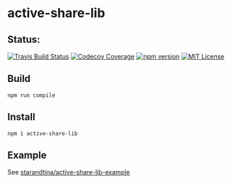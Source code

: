 # active-share-lib

## Status:
[![Travis Build Status](https://img.shields.io/travis/starandtina/active-share-lib.svg?style=flat-square)](https://travis-ci.org/starandtina/active-share-lib)
[![Codecov Coverage](https://img.shields.io/codecov/c/github/starandtina/active-share-lib.svg?style=flat-square)](https://codecov.io/github/starandtina/active-share-lib)
[![npm version](https://img.shields.io/npm/v/active-share-lib.svg?style=flat-square)](https://www.npmjs.com/package/active-share-lib)
[![MIT License](https://img.shields.io/npm/l/active-share-lib.svg?style=flat-square)](https://opensource.org/licenses/MIT)

## Build

```
npm run compile
```

## Install

```
npm i active-share-lib
```

## Example

See [starandtina/active-share-lib-example](https://github.com/starandtina/active-share-lib-example)
